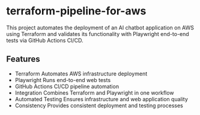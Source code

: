 # terraform-pipeline-for-aws

This project automates the deployment of an AI chatbot application on AWS using Terraform and validates its functionality with Playwright end-to-end tests via GitHub Actions CI/CD.

##  Features

- Terraform	  Automates AWS infrastructure deployment
- Playwright	Runs end-to-end web tests
- GitHub Actions	CI/CD pipeline automation
- Integration	Combines Terraform and Playwright in one workflow
- Automated Testing	Ensures infrastructure and web application quality
- Consistency	Provides consistent deployment and testing processes
